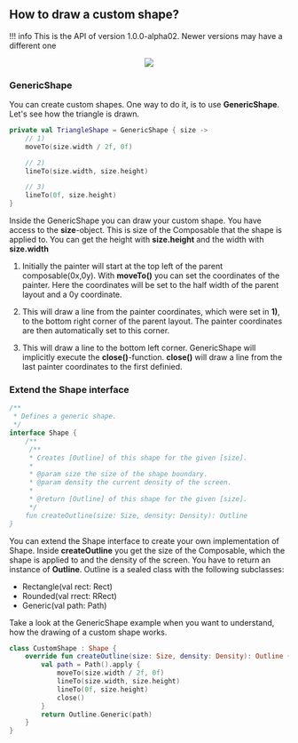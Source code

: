 ## How to draw a custom shape?

!!! info
    This is the API of version 1.0.0-alpha02. Newer versions may have a different one

<p align="center">
  <img src ="../../images/foundation/shape/triangleshape.png"  />
</p>

### GenericShape

You can create custom shapes. One way to do it, is to use **GenericShape**.  Let's see how the triangle is drawn.


```kotlin
private val TriangleShape = GenericShape { size ->
    // 1)
    moveTo(size.width / 2f, 0f)

    // 2)
    lineTo(size.width, size.height)

    // 3)
    lineTo(0f, size.height)
}
```

Inside the GenericShape you can draw your custom shape.
You have access to the **size**-object. This is size of the Composable that the shape is applied to.
You can get the height with **size.height** and the width with **size.width**


1) Initially the painter will start at the top left of the parent composable(0x,0y).
With **moveTo()** you can set the coordinates of the painter. Here the coordinates will be set to the half width of the parent layout
and a 0y coordinate.

2) This will draw a line from the painter coordinates, which were set in **1)**, to the bottom right corner of the parent layout.
The painter coordinates are then automatically set to this corner.

3) This will draw a line to the bottom left corner. GenericShape will implicitly execute the **close()**-function. **close()** will draw a line from the last painter coordinates to the first definied.

### Extend the Shape interface

```kotlin
/**
 * Defines a generic shape.
 */
interface Shape {
    /**
     /**
     * Creates [Outline] of this shape for the given [size].
     *
     * @param size the size of the shape boundary.
     * @param density the current density of the screen.
     *
     * @return [Outline] of this shape for the given [size].
     */
    fun createOutline(size: Size, density: Density): Outline
}
```
You can extend the Shape interface to create your own implementation of Shape. Inside **createOutline** you get the size of the Composable, which the shape is applied to and the density of the screen.
You have to return an instance of **Outline**. Outline is a sealed class with the following subclasses:

* Rectangle(val rect: Rect)
* Rounded(val rrect: RRect)
* Generic(val path: Path)

Take a look at the GenericShape example when you want to understand, how the drawing of a custom shape works.

```kotlin
class CustomShape : Shape {
    override fun createOutline(size: Size, density: Density): Outline {
        val path = Path().apply {
            moveTo(size.width / 2f, 0f)
            lineTo(size.width, size.height)
            lineTo(0f, size.height)
            close()
        }
        return Outline.Generic(path)
    }
}

```